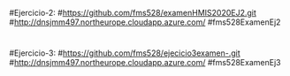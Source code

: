#Ejercicio-2:
#https://github.com/fms528/examenHMIS2020EJ2.git
#http://dnsjmm497.northeurope.cloudapp.azure.com/
#fms528ExamenEj2
#
#Ejercicio-3:
#https://github.com/fms528/ejecicio3examen-.git
#http://dnsjmm497.northeurope.cloudapp.azure.com/
#fms528ExamenEj3
